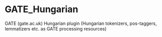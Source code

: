 # GATE_Hungarian
GATE (gate.ac.uk) Hungarian plugin (Hungarian tokenizers, pos-taggers, lemmatizers etc. as GATE processing resources)
